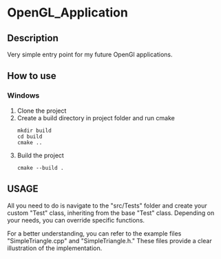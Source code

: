 # OpenGL_Application

##  Description
Very simple entry point for my future OpenGl applications.

## How to use
### Windows
1. Clone the project 
2. Create a build directory in project folder and run cmake
   ```
   mkdir build
   cd build
   cmake ..
   ```
3. Build the project
   ```
   cmake --build .
   ``` 

## USAGE
All you need to do is navigate to the "src/Tests" folder and create your custom "Test" class, inheriting from the base "Test" class.
Depending on your needs, you can override specific functions. 

For a better understanding, you can refer to the example files "SimpleTriangle.cpp" and "SimpleTriangle.h."
These files provide a clear illustration of the implementation.
